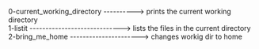 0-current_working_directory ----------> prints the current working directory  
1-listit -----------------------------> lists the files in the current directory  
2-bring_me_home ----------------------> changes workig dir to home
  

